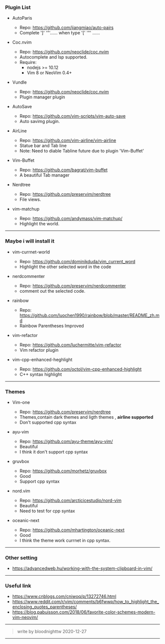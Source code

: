 ### Plugin List 

- AutoParis
  
  * Repo: https://github.com/jiangmiao/auto-pairs
  * Complete ']' '"'...... when type '[' '"' ......

- Coc.nvim
  
  * Repo: https://github.com/neoclide/coc.nvim
  * Autocomplete and lsp supported.
  * Require:
    - nodejs >= 10.12
    - Vim 8 or NeoVim 0.4+

- Vundle
  
  * Repo: https://github.com/neoclide/coc.nvim
  * Plugin manager plugin

- AutoSave

  * Repo: https://github.com/vim-scripts/vim-auto-save  
  * Auto savimg plugin.

- AirLine
  
  * Repo: https://github.com/vim-airline/vim-airline
  * Statue bar and Tab line
  * Note: Need to diable Tabline future due to plugin 'Vim-Buffet'

- Vim-Buffet 

  * Repo: https://github.com/bagrat/vim-buffet
  * A beautiful Tab manager

- Nerdtree

  * Repo: https://github.com/preservim/nerdtree
  * File views.

- vim-matchup
  
  * Repo: https://github.com/andymass/vim-matchup/
  * Highlight the world.

- - -

### Maybe i will install it

- vim-currnet-world

  * Repo: https://github.com/dominikduda/vim_current_word
  * Highlight the other selected word in the code

- nerdcommenter
  
  * Repo: https://github.com/preservim/nerdcommenter
  * comment out the selected code.

- rainbow

  * Repo: https://github.com/luochen1990/rainbow/blob/master/README_zh.md
  * Rainbow Parentheses Improved

- vim-refactor
  
  * Repo: https://github.com/luchermitte/vim-refactor
  * Vim refactor plugin

- vim-cpp-enhanced-heghlight
  
  * Repo: https://github.com/octol/vim-cpp-enhanced-highlight
  * C++ syntax highlight

- - -

### Themes

- Vim-one

  * Repo: https://github.com/preservim/nerdtree
  * Themes,contain dark themes and ligth themes ,  **airline supported**
  * Don't supported cpp syntax

- ayu-vim

  * Repo: https://github.com/ayu-theme/ayu-vim/
  * Beautiful
  * I think it don't support cpp syntax

- gruvbox
  
  * Repo: https://github.com/morhetz/gruvbox
  * Good
  * Support cpp syntax

- nord.vim
  
  * Repo: https://github.com/arcticicestudio/nord-vim 
  * Beautiful
  * Need to test for cpp syntax

- oceanic-next

  * Repo: https://github.com/mhartington/oceanic-next
  * Good
  * I think the theme work currnet in cpp syntax.

- - -

### Other setting
  
  * https://advancedweb.hu/working-with-the-system-clipboard-in-vim/
  
- - -

### Useful link
  
  * https://www.cnblogs.com/cniwoq/p/13272746.html
  * https://www.reddit.com/r/vim/comments/b6fwwp/how_to_highlight_the_enclosing_quotes_parentheses/
  * https://blog.pabuisson.com/2018/06/favorite-color-schemes-modern-vim-neovim/

- - -
> write by bloodnighttw
> 2020-12-27
- - -
